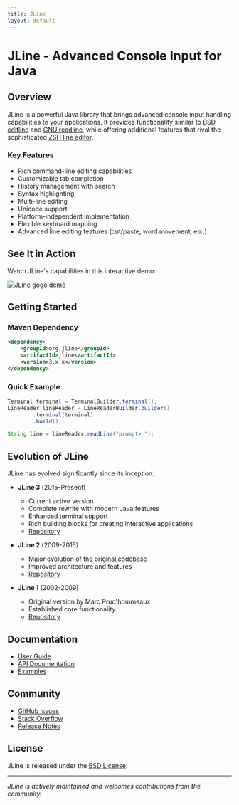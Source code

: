 ```yaml
---
title: JLine
layout: default
---
```


# JLine - Advanced Console Input for Java

## Overview

JLine is a powerful Java library that brings advanced console input handling capabilities to your applications. It provides functionality similar to [BSD editline](http://www.thrysoee.dk/editline/) and [GNU readline](http://www.gnu.org/s/readline/), while offering additional features that rival the sophisticated [ZSH line editor](http://zsh.sourceforge.net/Doc/Release/Zsh-Line-Editor.html).

### Key Features

- Rich command-line editing capabilities
- Customizable tab completion
- History management with search
- Syntax highlighting
- Multi-line editing
- Unicode support
- Platform-independent implementation
- Flexible keyboard mapping
- Advanced line editing features (cut/paste, word movement, etc.)

## See It in Action

Watch JLine's capabilities in this interactive demo:

[![JLine gogo demo](https://asciinema.org/a/683979.svg)](https://asciinema.org/a/683979)

## Getting Started

### Maven Dependency

```xml
<dependency>
    <groupId>org.jline</groupId>
    <artifactId>jline</artifactId>
    <version>3.x.x</version>
</dependency>
```

### Quick Example

```java
Terminal terminal = TerminalBuilder.terminal();
LineReader lineReader = LineReaderBuilder.builder()
        .terminal(terminal)
        .build();

String line = lineReader.readLine("prompt> ");
```

## Evolution of JLine

JLine has evolved significantly since its inception:

- **JLine 3** (2015-Present)
  - Current active version
  - Complete rewrite with modern Java features
  - Enhanced terminal support
  - Rich building blocks for creating interactive applications
  - [Repository](https://github.com/jline/jline3)

- **JLine 2** (2009-2015)
  - Major evolution of the original codebase
  - Improved architecture and features
  - [Repository](https://github.com/jline/jline2)

- **JLine 1** (2002-2009)
  - Original version by Marc Prud'hommeaux
  - Established core functionality
  - [Repository](https://github.com/jline/jline1)

## Documentation

- [User Guide](https://github.com/jline/jline3/wiki)
- [API Documentation](https://github.com/jline/jline3/blob/master/README.md)
- [Examples](https://github.com/jline/jline3/tree/master/demo/src/main/java/org/jline/demo)

## Community

- [GitHub Issues](https://github.com/jline/jline3/issues)
- [Stack Overflow](https://stackoverflow.com/questions/tagged/jline)
- [Release Notes](https://github.com/jline/jline3/releases)

## License

JLine is released under the [BSD License](https://github.com/jline/jline3/blob/master/LICENSE.txt).

---

*JLine is actively maintained and welcomes contributions from the community.*
